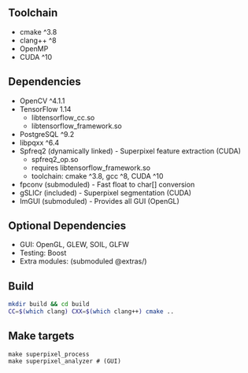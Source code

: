 ## Toolchain

* cmake ^3.8
* clang++ ^8
* OpenMP
* CUDA ^10

## Dependencies

* OpenCV ^4.1.1
* TensorFlow 1.14
  * libtensorflow_cc.so
  * libtensorflow_framework.so
* PostgreSQL ^9.2
* libpqxx ^6.4
* Spfreq2 (dynamically linked) - Superpixel feature extraction (CUDA)
  * spfreq2_op.so
  * requires libtensorflow_framework.so
  * toolchain: cmake ^3.8, gcc ^8, CUDA ^10
* fpconv (submoduled) - Fast float to char[] conversion
* gSLICr (included) - Superpixel segmentation (CUDA)
* ImGUI (submoduled) - Provides all GUI (OpenGL)

## Optional Dependencies

* GUI: OpenGL, GLEW, SOIL, GLFW
* Testing: Boost
* Extra modules: (submoduled @extras/)

## Build

```sh
mkdir build && cd build
CC=$(which clang) CXX=$(which clang++) cmake ..
```

## Make targets

```
make superpixel_process
make superpixel_analyzer # (GUI)
```
